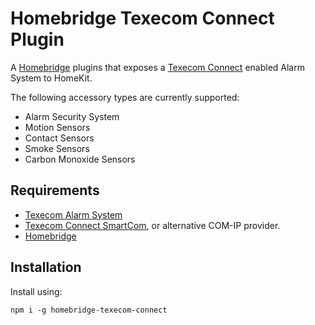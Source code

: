 # Homebridge Texecom Connect Plugin

A [Homebridge](https://homebridge.io) plugins that exposes a [Texecom Connect](https://www.texe.com/uk/products/series/automation/texecom-connect/) enabled Alarm System to HomeKit.

The following accessory types are currently supported:
- Alarm Security System
- Motion Sensors
- Contact Sensors
- Smoke Sensors
- Carbon Monoxide Sensors

## Requirements

- [Texecom Alarm System](https://www.texe.com/uk/products/)
- [Texecom Connect SmartCom](https://www.texe.com/uk/products/series/automation/texecom-connect/), or alternative COM-IP provider.
- [Homebridge](https://homebridge.io)

## Installation

Install using:

```
npm i -g homebridge-texecom-connect
```
